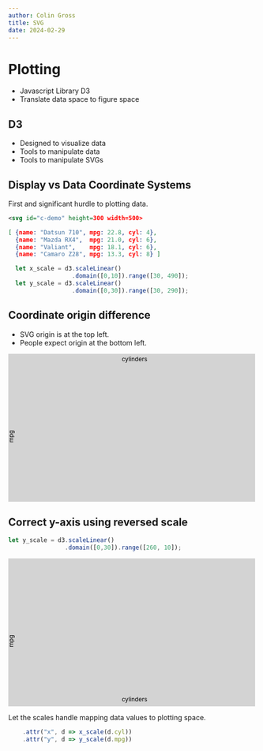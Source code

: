 ```yaml
---
author: Colin Gross
title: SVG
date: 2024-02-29
---
```


# Plotting
  - Javascript Library D3
  - Translate data space to figure space

## D3
  - Designed to visualize data
  - Tools to manipulate data
  - Tools to manipulate SVGs

## Display vs Data Coordinate Systems
First and significant hurdle to plotting data.

```svg
<svg id="c-demo" height=300 width=500>
```
```json
[ {name: "Datsun 710", mpg: 22.8, cyl: 4},
  {name: "Mazda RX4",  mpg: 21.0, cyl: 6},
  {name: "Valiant",    mpg: 18.1, cyl: 6},
  {name: "Camaro Z28", mpg: 13.3, cyl: 8} ]
```
```js
  let x_scale = d3.scaleLinear()
                  .domain([0,10]).range([30, 490]);
  let y_scale = d3.scaleLinear()
                  .domain([0,30]).range([30, 290]);
```

## Coordinate origin difference
- SVG origin is at the top left.
- People expect origin at the bottom left.

<svg id="c-demo" height=300 width=500>
  <rect id="bkgd" height="100%" width="100%" fill="lightgrey"/>
  <g id="points"></g>
  <g id="point-labs" style="font-size: 14px;"></g>
  <g id="axis-labs" style="font-size: 12px;">
    <text id="x-lab" transform="translate(230 15)" >cylinders</text>
    <text id="y-lab" transform="translate(10 180) rotate(-90)">mpg</text>
  </g>
  <g id="x-axis">
  </g>
  <g id="y-axis">
  </g>
</svg>

<script src="https://d3js.org/d3.v4.js"></script>
<script>
// MPG to Cylinders figure
  let mtcars = [
    {name: "Mazda RX4", mpg: 21.0, cyl: 6, disp: 160, hp: 110},
    {name: "Datsun 710", mpg: 22.8, cyl: 4, disp: 108, hp: 93},
    {name: "Valiant", mpg: 18.1, cyl: 6, disp: 225, hp: 105},
    {name: "Camaro Z28", mpg: 13.3, cyl: 8, disp: 350, hp:245} ];

  let x_scale = d3.scaleLinear()
                  .domain([0,10]).range([40, 490]);
  let y_scale = d3.scaleLinear()
                  .domain([0,30]).range([40, 290]);

  let points = d3.selectAll("#points").selectAll();
  let point_labs = d3.selectAll("#point-labs").selectAll();

  points.data(mtcars).enter()
    .append("circle")
    .attr("cx", d => x_scale(d.cyl))
    .attr("cy", d => y_scale(d.mpg))
    .attr("r", 2);

  point_labs.data(mtcars).enter()
    .append("text")
    .attr("x", d => x_scale(d.cyl))
    .attr("y", d => y_scale(d.mpg))
    .attr("transform", "translate(5 5)")
    .text(d => d.name);

  d3.selectAll("#x-axis")
    .attr("transform", "translate(0 40)")
    .call(d3.axisTop(x_scale));

  d3.selectAll("#y-axis")
    .attr("transform", "translate(40 0)")
    .call(d3.axisLeft(y_scale));
</script>


## Correct y-axis using reversed scale 

```js
let y_scale = d3.scaleLinear()
                .domain([0,30]).range([260, 10]);
```
<svg id="d2" height=300 width=500>
  <rect id="d2-bkgd" height="100%" width="100%" fill="lightgrey"/>
  <g id="d2-points"></g>
  <g id="d2-point-labs" style="font-size: 14px;"></g>
  <g id="d2-axis-labs" style="font-size: 12px;">
    <text id="d2-x-lab" transform="translate(230 290)" >cylinders</text>
    <text id="d2-y-lab" transform="translate(10 180) rotate(-90)">mpg</text>
  </g>
  <g id="d2-x-axis">
  </g>
  <g id="d2-y-axis">
  </g>
</svg>

Let the scales handle mapping data values to plotting space.
```js
    .attr("x", d => x_scale(d.cyl))
    .attr("y", d => y_scale(d.mpg))
```

<script>
let x_scale2 = d3.scaleLinear()
                .domain([0,10]).range([40, 490]);
let y_scale2 = d3.scaleLinear()
                .domain([0,30]).range([260, 10]);

let points2 = d3.selectAll("#d2-points").selectAll();
let point_labs2 = d3.selectAll("#d2-point-labs").selectAll();

points2.data(mtcars).enter()
  .append("circle")
  .attr("cx", d => x_scale2(d.cyl))
  .attr("cy", d => y_scale2(d.mpg))
  .attr("r", 2);

point_labs2.data(mtcars).enter()
  .append("text")
  .attr("x", d => x_scale2(d.cyl))
  .attr("y", d => y_scale2(d.mpg))
  .attr("transform", "translate(5 5)")
  .text(d => d.name);

d3.selectAll("#d2-x-axis")
  .attr("transform", "translate(0 260)")
  .call(d3.axisBottom(x_scale2));

d3.selectAll("#d2-y-axis")
  .attr("transform", "translate(40 -0)")
  .call(d3.axisLeft(y_scale2));
</script>
